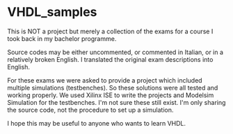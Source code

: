 # VHDL_samples

This is NOT a project but merely a collection of the exams for a course I took back in my bachelor programme.

Source codes may be either uncommented, or commented in Italian, or in a relatively broken English. I translated the original exam descriptions into English.

For these exams we were asked to provide a project which included multiple simulations (testbenches). So these solutions were all tested and working properly.
We used Xilinx ISE to write the projects and Modelsim Simulation for the testbenches. I'm not sure these still exist. I'm only sharing the source code, not the procedure to set up a simulation.

I hope this may be useful to anyone who wants to learn VHDL.
